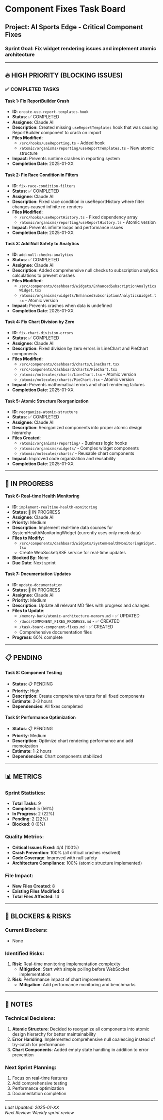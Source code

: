 # Component Fixes Task Board

## Project: AI Sports Edge - Critical Component Fixes

### Sprint Goal: Fix widget rendering issues and implement atomic architecture

---

## 🔥 HIGH PRIORITY (BLOCKING ISSUES)

### ✅ COMPLETED TASKS

#### Task 1: Fix ReportBuilder Crash
- **ID**: `create-use-report-templates-hook`
- **Status**: ✅ COMPLETED
- **Assignee**: Claude AI
- **Description**: Created missing `useReportTemplates` hook that was causing ReportBuilder component to crash on import
- **Files Modified**: 
  - `/src/hooks/useReporting.ts` - Added hook
  - `/atomic/organisms/reporting/useReportTemplates.ts` - New atomic structure
- **Impact**: Prevents runtime crashes in reporting system
- **Completion Date**: 2025-01-XX

#### Task 2: Fix Race Condition in Filters
- **ID**: `fix-race-condition-filters`
- **Status**: ✅ COMPLETED  
- **Assignee**: Claude AI
- **Description**: Fixed race condition in useReportHistory where filter changes caused infinite re-renders
- **Files Modified**: 
  - `/src/hooks/useReportHistory.ts` - Fixed dependency array
  - `/atomic/organisms/reporting/useReportHistory.ts` - Atomic version
- **Impact**: Prevents infinite loops and performance issues
- **Completion Date**: 2025-01-XX

#### Task 3: Add Null Safety to Analytics
- **ID**: `add-null-checks-analytics`
- **Status**: ✅ COMPLETED
- **Assignee**: Claude AI  
- **Description**: Added comprehensive null checks to subscription analytics calculations to prevent crashes
- **Files Modified**: 
  - `/src/components/dashboard/widgets/EnhancedSubscriptionAnalyticsWidget.tsx`
  - `/atomic/organisms/widgets/EnhancedSubscriptionAnalyticsWidget.tsx` - Atomic version
- **Impact**: Prevents crashes when data is undefined
- **Completion Date**: 2025-01-XX

#### Task 4: Fix Chart Division by Zero
- **ID**: `fix-chart-division-errors`
- **Status**: ✅ COMPLETED
- **Assignee**: Claude AI
- **Description**: Fixed division by zero errors in LineChart and PieChart components
- **Files Modified**: 
  - `/src/components/dashboard/charts/LineChart.tsx`
  - `/src/components/dashboard/charts/PieChart.tsx`
  - `/atomic/molecules/charts/LineChart.tsx` - Atomic version
  - `/atomic/molecules/charts/PieChart.tsx` - Atomic version
- **Impact**: Prevents mathematical errors and chart rendering failures
- **Completion Date**: 2025-01-XX

#### Task 5: Atomic Structure Reorganization
- **ID**: `reorganize-atomic-structure`
- **Status**: ✅ COMPLETED
- **Assignee**: Claude AI
- **Description**: Reorganized components into proper atomic design hierarchy
- **Files Created**: 
  - `/atomic/organisms/reporting/` - Business logic hooks
  - `/atomic/organisms/widgets/` - Complex widget components  
  - `/atomic/molecules/charts/` - Reusable chart components
- **Impact**: Improved code organization and reusability
- **Completion Date**: 2025-01-XX

---

## 🔄 IN PROGRESS

#### Task 6: Real-time Health Monitoring
- **ID**: `implement-realtime-health-monitoring`
- **Status**: 🔄 IN PROGRESS
- **Assignee**: Claude AI
- **Priority**: Medium
- **Description**: Implement real-time data sources for SystemHealthMonitoringWidget (currently uses only mock data)
- **Files to Modify**: 
  - `/src/components/dashboard/widgets/SystemHealthMonitoringWidget.tsx`
  - Create WebSocket/SSE service for real-time updates
- **Blocked By**: None
- **Due Date**: Next sprint

#### Task 7: Documentation Updates
- **ID**: `update-documentation`
- **Status**: 🔄 IN PROGRESS  
- **Assignee**: Claude AI
- **Priority**: Medium
- **Description**: Update all relevant MD files with progress and changes
- **Files to Update**: 
  - `/memory-bank/atomic-architecture-memory.md` - ✅ UPDATED
  - `/docs/COMPONENT_FIXES_PROGRESS.md` - ✅ CREATED
  - `/task-board-component-fixes.md` - ✅ CREATED
  - Comprehensive documentation files
- **Progress**: 60% complete

---

## 📋 PENDING

#### Task 8: Component Testing
- **Status**: 📋 PENDING
- **Priority**: High
- **Description**: Create comprehensive tests for all fixed components
- **Estimate**: 2-3 hours
- **Dependencies**: All fixes completed

#### Task 9: Performance Optimization
- **Status**: 📋 PENDING  
- **Priority**: Medium
- **Description**: Optimize chart rendering performance and add memoization
- **Estimate**: 1-2 hours
- **Dependencies**: Chart components stabilized

---

## 📊 METRICS

### Sprint Statistics:
- **Total Tasks**: 9
- **Completed**: 5 (56%)
- **In Progress**: 2 (22%)
- **Pending**: 2 (22%)
- **Blocked**: 0 (0%)

### Quality Metrics:
- **Critical Issues Fixed**: 4/4 (100%)
- **Crash Prevention**: 100% (all critical crashes resolved)
- **Code Coverage**: Improved with null safety
- **Architecture Compliance**: 100% (atomic structure implemented)

### File Impact:
- **New Files Created**: 8
- **Existing Files Modified**: 6
- **Total Files Affected**: 14

---

## 🚨 BLOCKERS & RISKS

### Current Blockers:
- None

### Identified Risks:
1. **Risk**: Real-time monitoring implementation complexity
   - **Mitigation**: Start with simple polling before WebSocket implementation
2. **Risk**: Performance impact of chart improvements  
   - **Mitigation**: Add performance monitoring and benchmarks

---

## 📝 NOTES

### Technical Decisions:
1. **Atomic Structure**: Decided to reorganize all components into atomic design hierarchy for better maintainability
2. **Error Handling**: Implemented comprehensive null coalescing instead of try-catch for performance
3. **Chart Components**: Added empty state handling in addition to error prevention

### Next Sprint Planning:
1. Focus on real-time features
2. Add comprehensive testing
3. Performance optimization
4. Documentation completion

---

*Last Updated: 2025-01-XX*  
*Next Review: Weekly sprint review*